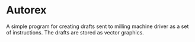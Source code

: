 # Autorex
A simple program for creating drafts sent to milling machine driver as a set of instructions.
The drafts are stored as vector graphics.